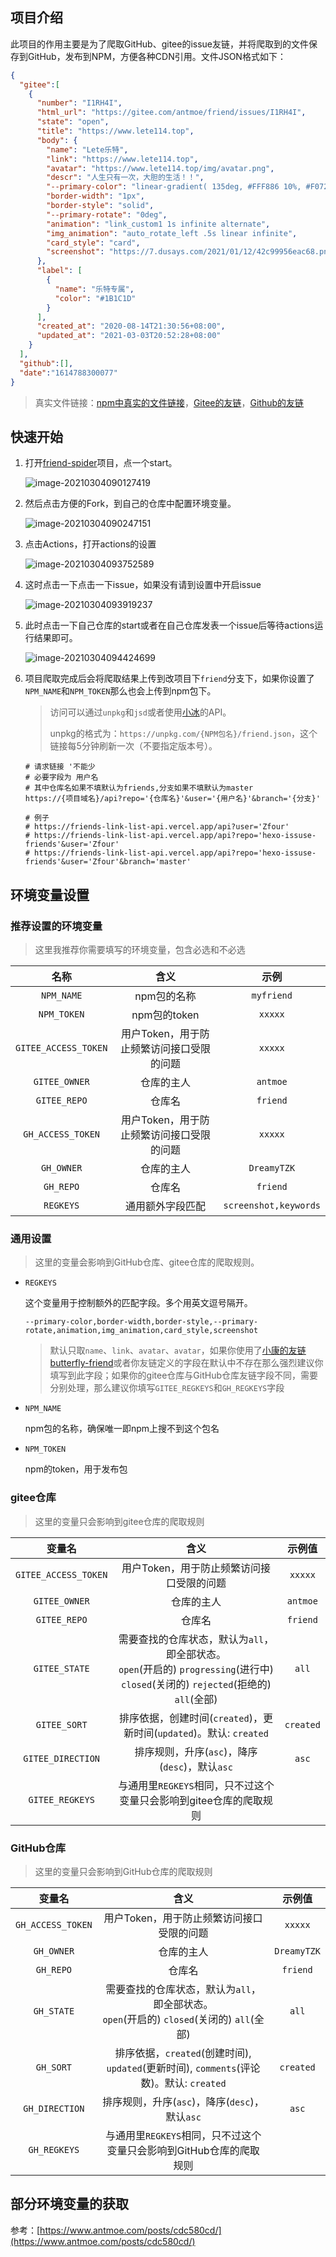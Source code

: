 ## 项目介绍

此项目的作用主要是为了爬取GitHub、gitee的issue友链，并将爬取到的文件保存到GitHub，发布到NPM，方便各种CDN引用。文件JSON格式如下：

```json
{
  "gitee":[
    {
      "number": "I1RH4I",
      "html_url": "https://gitee.com/antmoe/friend/issues/I1RH4I",
      "state": "open",
      "title": "https://www.lete114.top",
      "body": {
        "name": "Lete乐特",
        "link": "https://www.lete114.top",
        "avatar": "https://www.lete114.top/img/avatar.png",
        "descr": "人生只有一次，大胆的生活！！",
        "--primary-color": "linear-gradient( 135deg, #FFF886 10%, #F072B6 100%)",
        "border-width": "1px",
        "border-style": "solid",
        "--primary-rotate": "0deg",
        "animation": "link_custom1 1s infinite alternate",
        "img_animation": "auto_rotate_left .5s linear infinite",
        "card_style": "card",
        "screenshot": "https://7.dusays.com/2021/01/12/42c99956eac68.png"
      },
      "label": [
        {
          "name": "乐特专属",
          "color": "#1B1C1D"
        }
      ],
      "created_at": "2020-08-14T21:30:56+08:00",
      "updated_at": "2021-03-03T20:52:28+08:00"
    }
  ],
  "github":[],
  "date":"1614788300077"
}
```

> 真实文件链接：[npm中真实的文件链接](https://unpkg.com/myfriend/friend.json)，[Gitee的友链](https://gitee.com/antmoe/friend/issues)，[Github的友链](https://github.com/DreamyTZK/friend/issues)

## 快速开始

1. 打开[friend-spider](https://github.com/DreamyTZK/friend-spider)项目，点一个start。

   ![image-20210304090127419](https://rmt.dogedoge.com/fetch/tzk/storage/20210304090134.png?w=1280&fmt=jpg)

2. 然后点击方便的Fork，到自己的仓库中配置环境变量。

   ![image-20210304090247151](https://file.acs.pw/picGo/2021/3/4/2fd1570191ae585972796521a0bfe444.jpeg)

3. 点击Actions，打开actions的设置

   ![image-20210304093752589](https://file.acs.pw/picGo/2021/3/4/9be568183a0c633ecd2684e77fb758b7.png)

4. 这时点击一下点击一下issue，如果没有请到设置中开启issue

   ![image-20210304093919237](https://file.acs.pw/picGo/2021/3/4/618aee94f681a4f344bfd2218dcfaa18.png)

5. 此时点击一下自己仓库的start或者在自己仓库发表一个issue后等待actions运行结果即可。

   ![image-20210304094424699](https://file.acs.pw/picGo/2021/3/4/cea174db2ebc81e194764524ec44079d.png)

6. 项目爬取完成后会将爬取结果上传到改项目下`friend`分支下，如果你设置了`NPM_NAME`和`NPM_TOKEN`那么也会上传到npm包下。

   > 访问可以通过`unpkg`和`jsd`或者使用[小冰](https://github.com/Zfour/friends_link_list_api)的API。
   >
   > unpkg的格式为：`https://unpkg.com/{NPM包名}/friend.json`，这个链接每5分钟刷新一次（不要指定版本号）。

   ```
   # 请求链接 '不能少
   # 必要字段为 用户名
   # 其中仓库名如果不填默认为friends,分支如果不填默认为master
   https://{项目域名}/api?repo='{仓库名}'&user='{用户名}'&branch='{分支}'
   
   # 例子
   # https://friends-link-list-api.vercel.app/api?user='Zfour'
   # https://friends-link-list-api.vercel.app/api?repo='hexo-issuse-friends'&user='Zfour'
   # https://friends-link-list-api.vercel.app/api?repo='hexo-issuse-friends'&user='Zfour'&branch='master'
   ```

   

## 环境变量设置

### 推荐设置的环境变量

> 这里我推荐你需要填写的环境变量，包含必选和不必选

|         名称         |                   含义                    |         示例          |
| :------------------: | :---------------------------------------: | :-------------------: |
|      `NPM_NAME`      |                npm包的名称                |      `myfriend`       |
|     `NPM_TOKEN`      |               npm包的token                |        `xxxxx`        |
| `GITEE_ACCESS_TOKEN` | 用户Token，用于防止频繁访问接口受限的问题 |        `xxxxx`        |
|    `GITEE_OWNER`     |                仓库的主人                 |       `antmoe`        |
|     `GITEE_REPO`     |                  仓库名                   |       `friend`        |
|  `GH_ACCESS_TOKEN`   | 用户Token，用于防止频繁访问接口受限的问题 |        `xxxxx`        |
|      `GH_OWNER`      |                仓库的主人                 |      `DreamyTZK`      |
|      `GH_REPO`       |                  仓库名                   |       `friend`        |
|      `REGKEYS`       |             通用额外字段匹配              | `screenshot,keywords` |

### 通用设置

> 这里的变量会影响到GitHub仓库、gitee仓库的爬取规则。

- `REGKEYS`

  这个变量用于控制额外的匹配字段。多个用英文逗号隔开。

  ```
  --primary-color,border-width,border-style,--primary-rotate,animation,img_animation,card_style,screenshot
  ```
  
  > 默认只取`name`、`link`、`avatar`、`avatar`，如果你使用了[小康的友链butterfly-friend](https://www.yuque.com/kdoc/bf/friend)或者你友链定义的字段在默认中不存在那么强烈建议你填写到此字段；如果你的gitee仓库与GitHub仓库友链字段不同，需要分别处理，那么建议你填写`GITEE_REGKEYS`和`GH_REGKEYS`字段
  
- `NPM_NAME`

  npm包的名称，确保唯一即npm上搜不到这个包名

- `NPM_TOKEN`

  npm的token，用于发布包

### gitee仓库

> 这里的变量只会影响到gitee仓库的爬取规则

|        变量名        |                             含义                             |  示例值   |
| :------------------: | :----------------------------------------------------------: | :-------: |
| `GITEE_ACCESS_TOKEN` |          用户Token，用于防止频繁访问接口受限的问题           |  `xxxxx`  |
|    `GITEE_OWNER`     |                          仓库的主人                          | `antmoe`  |
|     `GITEE_REPO`     |                            仓库名                            | `friend`  |
|    `GITEE_STATE`     | 需要查找的仓库状态，默认为`all`，即全部状态。<br/>`open`(开启的) `progressing`(进行中) `closed`(关闭的) `rejected`(拒绝的) `all`(全部) |   `all`   |
|     `GITEE_SORT`     | 排序依据，创建时间(`created`)，更新时间(`updated`)。默认: `created` | `created` |
|  `GITEE_DIRECTION`   |        排序规则，升序(`asc`)，降序(`desc`)，默认`asc`        |   `asc`   |
|   `GITEE_REGKEYS`    | 与通用里`REGKEYS`相同，只不过这个变量只会影响到gitee仓库的爬取规则 |           |

### GitHub仓库

> 这里的变量只会影响到GitHub仓库的爬取规则

|      变量名       |                             含义                             |  示例值   |
| :---------------: | :----------------------------------------------------------: | :-------: |
| `GH_ACCESS_TOKEN` |          用户Token，用于防止频繁访问接口受限的问题           |  `xxxxx`  |
|   `GH_OWNER`   |                          仓库的主人                          | `DreamyTZK` |
|   `GH_REPO`    |                            仓库名                            | `friend`  |
|   `GH_STATE`   | 需要查找的仓库状态，默认为`all`，即全部状态。<br/>`open`(开启的) `closed`(关闭的) `all`(全部) |   `all`   |
|   `GH_SORT`    | 排序依据，`created`(创建时间), `updated`(更新时间), `comments`(评论数)。默认: `created` | `created` |
| `GH_DIRECTION` |        排序规则，升序(`asc`)，降序(`desc`)，默认`asc`        |   `asc`   |
|  `GH_REGKEYS`  | 与通用里`REGKEYS`相同，只不过这个变量只会影响到GitHub仓库的爬取规则 |           |

## 部分环境变量的获取

参考：[https://www.antmoe.com/posts/cdc580cd/](https://www.antmoe.com/posts/cdc580cd/)